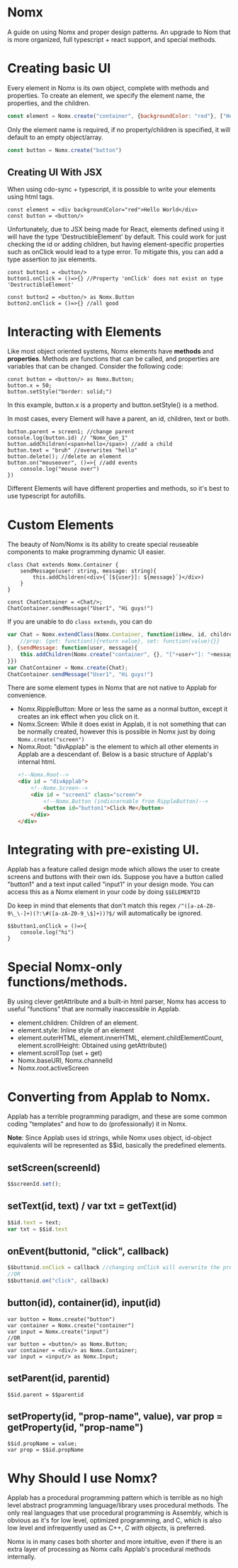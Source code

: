# Nomx
A guide on using Nomx and proper design patterns. An upgrade to Nom that is more organized, full typescript + react support, and special methods.

# Creating basic UI
Every element in Nomx is its own object, complete with methods and properties. To create an element, we specify the element name, the properties, and the children.
```js
const element = Nomx.create("container", {backgroundColor: "red"}, ["Hello World"])
```
Only the element name is required, if no property/children is specified, it will default to an empty object/array.
```js
const button = Nomx.create("button")
```

## Creating UI With JSX
When using cdo-sync + typescript, it is possible to write your elements using html tags.
```tsx
const element = <div backgroundColor="red">Hello World</div>
const button = <button/>
```
Unfortunately, due to JSX being made for React, elements defined using it will have the type 'DestructibleElement' by default. This could work for just checking the id or adding children, but having element-specific properties such as onClick would lead to a type error. To mitigate this, you can add a type assertion to jsx elements.
```tsx
const button1 = <button/>
button1.onClick = ()=>{} //Property 'onClick' does not exist on type 'DestructibleElement'

const button2 = <button/> as Nomx.Button
button2.onClick = ()=>{} //all good
```

# Interacting with Elements
Like most object oriented systems, Nomx elements have **methods** and **properties**. Methods are functions that can be called, and properties are variables that can be changed. Consider the following code:
```tsx
const button = <button/> as Nomx.Button;
button.x = 50;
button.setStyle("border: solid;")
```
In this example, button.x is a property and button.setStyle() is a method.

In most cases, every Element will have a parent, an id, children, text or both.
```tsx
button.parent = screen1; //change parent
console.log(button.id) // "Nomx_Gen_1"
button.addChildren(<span>hello</span>) //add a child
button.text = "bruh" //overwrites "hello"
button.delete(); //delete an element
button.on("mouseover", ()=>{ //add events
    console.log("mouse over")
})
```

Different Elements will have different properties and methods, so it's best to use typescript for autofills.


# Custom Elements
The beauty of Nom/Nomx is its ability to create special reuseable components to make programming dynamic UI easier.
```tsx
class Chat extends Nomx.Container {
    sendMessage(user: string, message: string){
        this.addChildren(<div>{`[${user}]: ${message}`}</div>)
    }
}

const ChatContainer = <Chat/>;
ChatContainer.sendMessage("User1", "Hi guys!")
```
If you are unable to do `class extends`, you can do
```js
var Chat = Nomx.extendClass(Nomx.Container, function(isNew, id, children){}, {
    //prop: {get: function(){return value}, set: function(value){}}
}, {sendMessage: function(user, message){
    this.addChildren(Nomx.create("container", {}, "["+user+"]: "+message))
}})
var ChatContainer = Nomx.create(Chat);
ChatContainer.sendMessage("User1", "Hi guys!")
```

There are some element types in Nomx that are not native to Applab for convenience.
* Nomx.RippleButton: More or less the same as a normal button, except it creates an ink effect when you click on it.
* Nomx.Screen: While it does exist in Applab, it is not something that can be normally created, however this is possible in Nomx just by doing `Nomx.create("screen")`
* Nomx.Root: "divApplab" is the element to which all other elements in Applab are a descendant of. Below is a basic structure of Applab's internal html.
    ```html
    <!--Nomx.Root-->
    <div id = "divApplab">
        <!--Nomx.Screen-->
        <div id = "screen1" class="screen">
            <!--Nomx.Button (indiscernable from RippleButton)-->
            <button id="button1">Click Me</button>
        </div>
    </div>
    ```

# Integrating with pre-existing UI.
Applab has a feature called design mode which allows the user to create screens and buttons with their own ids. Suppose you have a button called "button1" and a text input called "input1" in your design mode. You can access this as a Nomx element in your code by doing `$$ELEMENTID`

Do keep in mind that elements that don't match this regex `/^([a-zA-Z0-9\_\-]+)(?:\#([a-zA-Z0-9_\$]+))?$/` will automatically be ignored.
```tsx
$$button1.onClick = ()=>{
    console.log("hi")
}
```

# Special Nomx-only functions/methods.
By using clever getAttribute and a built-in html parser, Nomx has access to useful "functions" that are normally inaccessible in Applab.
* element.children: Children of an element.
* element.style: Inline style of an element
* element.outerHTML, element.innerHTML, element.childElementCount, element.scrollHeight: Obtained using getAttribute()
* element.scrollTop (set + get)
* Nomx.baseURI, Nomx.channelId
* Nomx.root.activeScreen

# Converting from Applab to Nomx.
Applab has a terrible programming paradigm, and these are some common coding "templates" and how to do (professionally) it in Nomx.

**Note**: Since Applab uses id strings, while Nomx uses object, id-object equivalents will be represented as $$id, basically the predefined elements.

## setScreen(screenId)
```js
$$screenId.set();
```

## setText(id, text) / var txt = getText(id)
```js
$$id.text = text;
var txt = $$id.text
```

## onEvent(buttonid, "click", callback)
```js
$$buttonid.onClick = callback //changing onClick will overwrite the previous callback
//OR
$$buttonid.on("click", callback)
```

## button(id), container(id), input(id)
```tsx
var button = Nomx.create("button")
var container = Nomx.create("container")
var input = Nomx.create("input")
//OR
var button = <button/> as Nomx.Button;
var container = <div/> as Nomx.Container;
var input = <input/> as Nomx.Input;
```

## setParent(id, parentid)
```tsx
$$id.parent = $$parentid
```

## setProperty(id, "prop-name", value), var prop = getProperty(id, "prop-name")
```tsx
$$id.propName = value;
var prop = $$id.propName
```

# Why Should I use Nomx?
Applab has a procedural programming pattern which is terrible as no high level abstract programming language/library uses procedural methods. The only real languages that use procedural programming is Assembly, which is obvious as it's for low level, optimized programming, and C, which is also low level and infrequently used as C++, *C with objects*, is preferred.

Nomx is in many cases both shorter and more intuitive, even if there is an extra layer of processing as Nomx calls Applab's procedural methods internally.